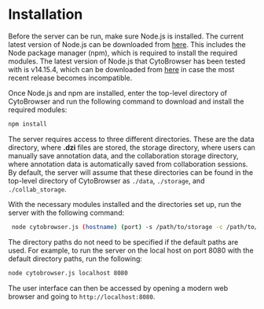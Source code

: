 # Installation
Before the server can be run, make sure Node.js is installed. The current latest version of Node.js can be downloaded from [here](https://nodejs.org/en/download/). This includes the Node package manager (npm), which is required to install the required modules. The latest version of Node.js that CytoBrowser has been tested with is v14.15.4, which can be downloaded from [here](https://nodejs.org/download/release/v14.15.4/) in case the most recent release becomes incompatible.

Once Node.js and npm are installed, enter the top-level directory of CytoBrowser and run the following command to download and install the required modules:

```bash
npm install
```

The server requires access to three different directories. These are the data directory, where **.dzi** files are stored, the storage directory, where users can manually save annotation data, and the collaboration storage directory, where annotation data is automatically saved from collaboration sessions. By default, the server will assume that these directories can be found in the top-level directory of CytoBrowser as `./data`, `./storage`, and `./collab_storage`.

With the necessary modules installed and the directories set up, run the server with the following command:

```bash
 node cytobrowser.js (hostname) (port) -s /path/to/storage -c /path/to/collab/storage -d /path/to/data
 ```

The directory paths do not need to be specified if the default paths are used. For example, to run the server on the local host on port 8080 with the default directory paths, run the following:

```bash
node cytobrowser.js localhost 8080
```

The user interface can then be accessed by opening a modern web browser and going to `http://localhost:8080`.
